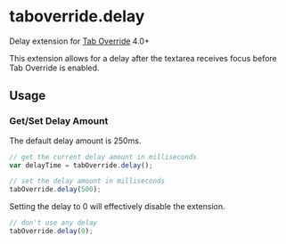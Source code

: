# taboverride.delay

Delay extension for [Tab Override](https://github.com/wjbryant/taboverride) 4.0+

This extension allows for a delay after the textarea receives focus before Tab Override is enabled.

## Usage

### Get/Set Delay Amount

The default delay amount is 250ms.

```javascript
// get the current delay amount in milliseconds
var delayTime = tabOverride.delay();
```

```javascript
// set the delay amount in milliseconds
tabOverride.delay(500);
```

Setting the delay to 0 will effectively disable the extension.

```javascript
// don't use any delay
tabOverride.delay(0);
```